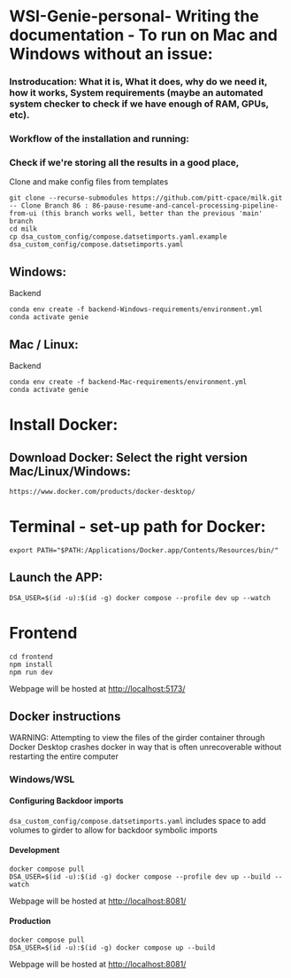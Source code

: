 # WSI-Genie-personal- Writing the documentation - To run on Mac and Windows without an issue:



### Instroducation: What it is, What it does, why do we need it, how it works, System requirements (maybe an automated system checker to check if we have enough of RAM, GPUs, etc).
### Workflow of the installation and running: 
### Check if we're storing all the results in a good place, 



Clone and make config files from templates

```
git clone --recurse-submodules https://github.com/pitt-cpace/milk.git -- Clone Branch 86 : 86-pause-resume-and-cancel-processing-pipeline-from-ui (this branch works well, better than the previous 'main' branch
cd milk
cp dsa_custom_config/compose.datsetimports.yaml.example dsa_custom_config/compose.datsetimports.yaml
```

## Windows: 

Backend

```
conda env create -f backend-Windows-requirements/environment.yml 
conda activate genie
```

## Mac / Linux: 

Backend

```
conda env create -f backend-Mac-requirements/environment.yml
conda activate genie

```



# Install Docker:

## Download Docker: Select the right version Mac/Linux/Windows: 

```
https://www.docker.com/products/docker-desktop/

```

# Terminal - set-up path for Docker:

```
export PATH="$PATH:/Applications/Docker.app/Contents/Resources/bin/"
```

## Launch the APP: 

```
DSA_USER=$(id -u):$(id -g) docker compose --profile dev up --watch

```




# Frontend

```
cd frontend
npm install
npm run dev
```

Webpage will be hosted at [http://localhost:5173/](http://localhost:5173/)

## Docker instructions

WARNING: Attempting to view the files of the girder container through Docker Desktop crashes docker in way that is often unrecoverable without restarting the entire computer

### Windows/WSL

#### Configuring Backdoor imports

`dsa_custom_config/compose.datsetimports.yaml` includes space to add volumes to girder to allow for backdoor symbolic imports

#### Development

```
docker compose pull
DSA_USER=$(id -u):$(id -g) docker compose --profile dev up --build --watch
```

Webpage will be hosted at [http://localhost:8081/](http://localhost:8081/)

#### Production

```
docker compose pull
DSA_USER=$(id -u):$(id -g) docker compose up --build
```

Webpage will be hosted at [http://localhost:8081/](http://localhost:8081/)
